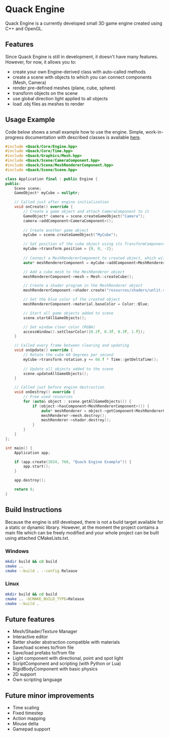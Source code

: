 # Quack Engine

Quack Engine is a currently developed small 3D game engine created using C++ and OpenGL.

## Features
Since Quack Engine is still in development, it doesn't have many features. However, for now, it allows you to:
- create your own Engine-derived class with auto-called methods
- create a scene with objects to which you can connect components (Mesh, Camera)
- render pre-defined meshes (plane, cube, sphere)
- transform objects on the scene
- use global direction light applied to all objects
- load .obj files as meshes to render

## Usage Example
Code below shows a small example how to use the engine. Simple, work-in-progress documentation with described classes
is available [here](https://quackengine.netlify.app/annotated.html).
```C++
#include <Quack/Core/Engine.hpp>
#include <Quack/Core/Time.hpp>
#include <Quack/Graphics/Mesh.hpp>
#include <Quack/Scene/CameraComponent.hpp>
#include <Quack/Scene/MeshRendererComponent.hpp>
#include <Quack/Scene/Scene.hpp>

class Application final : public Engine {
public:
    Scene scene;
    GameObject* myCube = nullptr;

    // Called just after engine initialization
    void onCreate() override {
        // Create a game object and attach CameraComponent to it
        GameObject* camera = scene.createGameObject("Camera");
        camera->addComponent<CameraComponent>();
    
        // Create another game object
        myCube = scene.createGameObject("MyCube");

        // Set position of the cube object using its TransformComponent
        myCube->transform.position = {0, 0, -2};
        
        // Connect a MeshRendererComponent to created object, which will render on every update
        auto* meshRendererComponent = myCube->addComponent<MeshRendererComponent>();

        // Add a cube mesh to the MeshRenderer object
        meshRendererComponent->mesh = Mesh::createCube(); 

        // Create a shader program in the MeshRenderer object
        meshRendererComponent->shader.create("resources/shaders/unlit.vert", "resources/shaders/unlit.frag");

        // Set the blue color of the created object
        meshRendererComponent->material.baseColor = Color::Blue;

        // Start all game objects added to scene
        scene.startAllGameObjects();

        // Set window clear color (RGBA)
        accessWindow().setClearColor({0.2f, 0.3f, 0.3f, 1.f});
    }

    // Called every frame between clearing and updating
    void onUpdate() override {
        // Rotate the cube 60 degrees per second
        myCube->transform.rotation.y += 60.f * Time::getDeltaTime();
    
        // Update all objects added to the scene
        scene.updateAllGameObjects();
    }

    // Called just before engine destruction
    void onDestroy() override {
        // Free used resources
        for (auto& object : scene.getAllGameObjects()) {
            if (object->hasComponent<MeshRendererComponent>()) {
                auto* meshRenderer = object->getComponent<MeshRendererComponent>();
                meshRenderer->mesh.destroy();
                meshRenderer->shader.destroy();
            }
        }
    }
};

int main() {
    Application app;

    if (app.create(1024, 768, "Quack Engine Example")) {
        app.start();
    }

    app.destroy();

    return 0;
}
```

## Build Instructions
Because the engine is still developed, there is not a build target available for a static or dynamic library.
However, at the moment the project contains a main file which can be freely modified and your whole project can be built
using attached CMakeLists.txt.

### Windows
```bash
mkdir build && cd build
cmake ..
cmake --build . --config Release
```

### Linux
```bash
mkdir build && cd build
cmake .. -DCMAKE_BUILD_TYPE=Release
cmake --build .
```

## Future features
- Mesh/Shader/Texture Manager
- Interactive editor
- Better shader abstraction compatible with materials
- Save/load scenes to/from file
- Save/load prefabs to/from file
- Light component with directional, point and spot light
- ScriptComponent and scripting (with Python or Lua)
- RigidBodyComponent with basic physics
- 2D support
- Own scripting language

## Future minor improvements
- Time scaling
- Fixed timestep
- Action mapping
- Mouse delta
- Gamepad support
